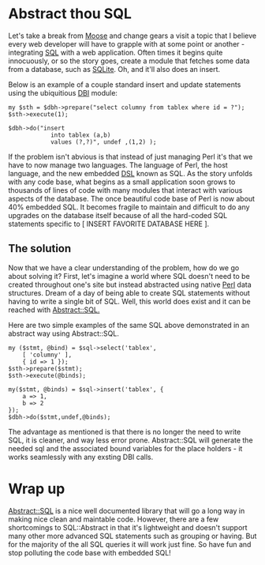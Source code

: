 # Abstract thou SQL

Let's take a break from [Moose](http://www.moose.org) and change gears a 
visit a topic that I believe every web developer will have to grapple 
with at some point or another - integrating
[SQL](http://en.wikipedia.org/wiki/SQL) with a web application. 
Often times it begins quite innocuously, or so the story goes, create a module that fetches some data
from a database, such as [SQLite](http://www.sqlite.org). Oh, and it'll also
does an insert.

Below is an example of a couple standard insert and update statements using the
ubiquitious [DBI](https://metacpan.org/module/DBI) module:

    my $sth = $dbh->prepare("select columny from tablex where id = ?");
    $sth->execute(1);

    $dbh->do("insert 
                into tablex (a,b)
                values (?,?)", undef ,(1,2) ); 

If the problem isn't abvious is that instead of just managing Perl it's that
we have to now manage two languages. The
language of Perl, the host language, and the new embedded
[DSL](http://en.wikipedia.org/wiki/Domain-specific_language) known as SQL. 
As the story unfolds with any code base, what begins as a small application soon grows to thousands of lines of
code with many modules that interact with various aspects of the database. The
once beautiful code base of Perl is now about 40% embedded SQL. It becomes
fragile to maintain and difficult to do any upgrades on the database itself
because of all the hard-coded SQL statements specific to [ INSERT FAVORITE
DATABASE HERE ].

## The solution

Now that we have a clear understanding of the problem, how do we go about
solving it? First, let's imagine a world where SQL doesn't need 
to be created throughout one's site but instead abstracted using 
native [Perl](http://www.perl.org) data structures. Dream of a day of being able to create SQL statements 
without having to write a single bit of SQL. Well, this world does exist and
it can be reached with [Abstract::SQL.](https://metacpan.org/module/SQL::Abstract)

Here are two simple examples of the same SQL above demonstrated in an abstract
way using Abstract::SQL. 

    my ($stmt, @bind) = $sql->select('tablex',
        [ 'columny' ],
        { id => 1 });
    $sth->prepare($stmt);
    $sth->execute(@binds);
            
    my($stmt, @binds) = $sql->insert('tablex', { 
        a => 1,
        b => 2
    });
    $dbh->do($stmt,undef,@binds);

The advantage as mentioned is that there is no longer the need to write SQL,
it is cleaner, and way less error prone. Abstract::SQL will generate the 
needed sql and the associated bound variables for the place holders - it 
works seamlessly with any exsting DBI calls. 

# Wrap up

[Abstract::SQL](https://metacpan.org/module/SQL::Abstract) is a nice well 
documented library that will go a long way in making nice clean and maintable 
code. However, there are a few shortcomings to SQL::Abstract in that it's 
lightweight and doesn't support many other more advanced SQL statements 
such as grouping or having. But for the majority of the all SQL 
queries it will work just fine. So have fun and stop polluting the code 
base with embedded SQL!

